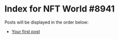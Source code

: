 # Index for NFT World #8941
Posts will be displayed in the order below:

- [Your first post](./001-first.md)

